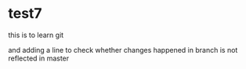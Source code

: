 # test7
this is to learn git

and adding a line to check whether changes happened in branch is not reflected in master
